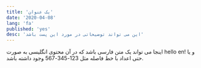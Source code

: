 ```yaml
---
title: 'یک عنوان'
date: '2020-04-08'
lang: 'fa'
published: 'yes'
desc: 'این می تواند توضیحاتی در مورد این پست باشد'
---
```


اینجا می تواند یک متن فارسی باشد که در آن محتوی انگلیسی به صورت hello en! و یا حتی اعداد با خط فاصله مثل 123-345-567 وجود داشته باشد.
